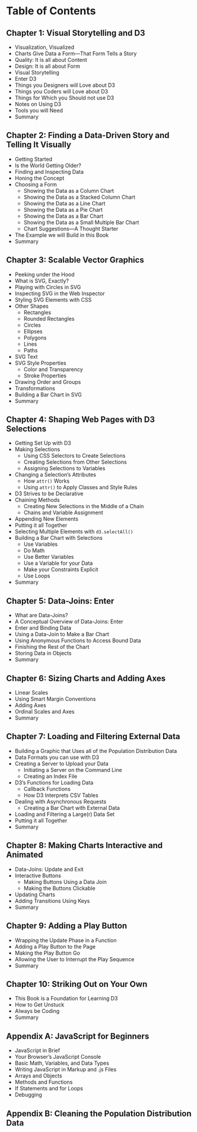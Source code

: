 Table of Contents
===

## Chapter 1: Visual Storytelling and D3

- Visualization, Visualized
- Charts Give Data a Form—That Form Tells a Story
- Quality: It is all about Content
- Design: It is all about Form
- Visual Storytelling
- Enter D3
- Things you Designers will Love about D3
- Things you Coders will Love about D3
- Things for Which you Should not use D3
- Notes on Using D3
- Tools you will Need
- Summary

## Chapter 2: Finding a Data-Driven Story and Telling It Visually

- Getting Started
- Is the World Getting Older?
- Finding and Inspecting Data
- Honing the Concept
- Choosing a Form
    - Showing the Data as a Column Chart
    - Showing the Data as a Stacked Column Chart
    - Showing the Data as a Line Chart
    - Showing the Data as a Pie Chart
    - Showing the Data as a Bar Chart
    - Showing the Data as a Small Multiple Bar Chart
    - Chart Suggestions—A Thought Starter
- The Example we will Build in this Book
- Summary

## Chapter 3: Scalable Vector Graphics

- Peeking under the Hood
- What is SVG, Exactly?
- Playing with Circles in SVG
- Inspecting SVG in the Web Inspector
- Styling SVG Elements with CSS
- Other Shapes
    - Rectangles
    - Rounded Rectangles
    - Circles
    - Ellipses
    - Polygons
    - Lines
    - Paths
- SVG Text
- SVG Style Properties
    - Color and Transparency
    - Stroke Properties
- Drawing Order and Groups
- Transformations 
- Building a Bar Chart in SVG
- Summary

## Chapter 4: Shaping Web Pages with D3 Selections

- Getting Set Up with D3
- Making Selections
    - Using CSS Selectors to Create Selections
    - Creating Selections from Other Selections
    - Assigning Selections to Variables
- Changing a Selection’s Attributes
    - How `attr()` Works
    - Using `attr()` to Apply Classes and Style Rules
- D3 Strives to be Declarative 
- Chaining Methods
    - Creating New Selections in the Middle of a Chain
    - Chains and Variable Assignment 
- Appending New Elements 
- Putting it all Together
- Selecting Multiple Elements with `d3.selectAll()`
- Building a Bar Chart with Selections
    - Use Variables
    - Do Math
    - Use Better Variables
    - Use a Variable for your Data
    - Make your Constraints Explicit
    - Use Loops
- Summary

## Chapter 5: Data-Joins: Enter

- What are Data-Joins?
- A Conceptual Overview of Data-Joins: Enter
- Enter and Binding Data
- Using a Data-Join to Make a Bar Chart
- Using Anonymous Functions to Access Bound Data
- Finishing the Rest of the Chart 
- Storing Data in Objects
- Summary

## Chapter 6: Sizing Charts and Adding Axes

- Linear Scales
- Using Smart Margin Conventions 
- Adding Axes
- Ordinal Scales and Axes 
- Summary

## Chapter 7: Loading and Filtering External Data

- Building a Graphic that Uses all of the Population Distribution Data
- Data Formats you can use with D3
- Creating a Server to Upload your Data
    - Initiating a Server on the Command Line
    - Creating an Index File
- D3’s Functions for Loading Data
    - Callback Functions
    - How D3 Interprets CSV Tables
- Dealing with Asynchronous Requests
    - Creating a Bar Chart with External Data
- Loading and Filtering a Large(r) Data Set
- Putting it all Together
- Summary

## Chapter 8: Making Charts Interactive and Animated

- Data-Joins: Update and Exit
- Interactive Buttons
    - Making Buttons Using a Data Join
    - Making the Buttons Clickable
- Updating Charts
- Adding Transitions Using Keys
- Summary

## Chapter 9: Adding a Play Button

- Wrapping the Update Phase in a Function
- Adding a Play Button to the Page
- Making the Play Button Go
- Allowing the User to Interrupt the Play Sequence
- Summary

## Chapter 10: Striking Out on Your Own
 
- This Book is a Foundation for Learning D3
- How to Get Unstuck
- Always be Coding
- Summary

## Appendix A: JavaScript for Beginners

- JavaScript in Brief
- Your Browser’s JavaScript Console
- Basic Math, Variables, and Data Types
- Writing JavaScript in Markup and .js Files
- Arrays and Objects
- Methods and Functions
- If Statements and for Loops
- Debugging

## Appendix B: Cleaning the Population Distribution Data
